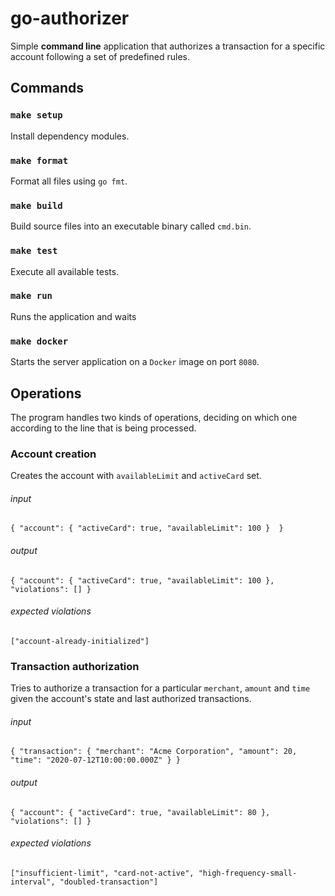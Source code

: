 # go-authorizer
Simple **command line**  application that authorizes a transaction 
for a specific account following a set of predefined rules.

## Commands

### `make setup`
Install dependency modules.

### `make format`
Format all files using `go fmt`.

### `make build`
Build source files into an executable binary called `cmd.bin`.

### `make test`                    
Execute all available tests.

### `make run`
Runs the application and waits

### `make docker`
Starts the server application on a `Docker` image on port `8080`.

## Operations
The program handles two kinds of operations, deciding on which one according to the line that is being processed.

### Account creation
Creates the account with `availableLimit` and `activeCard` set.

###### input 
    { "account": { "activeCard": true, "availableLimit": 100 }  }
###### output 
    { "account": { "activeCard": true, "availableLimit": 100 }, "violations": [] }
###### expected violations
    ["account-already-initialized"]

### Transaction authorization
Tries to authorize a transaction for a particular `merchant`, `amount` and `time` given the account's state 
and last authorized transactions.

###### input 
    { "transaction": { "merchant": "Acme Corporation", "amount": 20, "time": "2020-07-12T10:00:00.000Z" } }
###### output 
    { "account": { "activeCard": true, "availableLimit": 80 }, "violations": [] }
###### expected violations
    ["insufficient-limit", "card-not-active", "high-frequency-small-interval", "doubled-transaction"]
